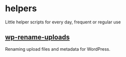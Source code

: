 # helpers

Little helper scripts for every day, frequent or regular use

## [wp-rename-uploads](wp-rename-uploads/README.md)

Renaming upload files and metadata for WordPress.
